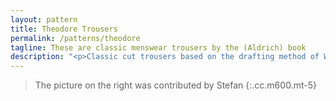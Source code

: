 ```yaml
---
layout: pattern
title: Theodore Trousers
permalink: /patterns/theodore
tagline: These are classic menswear trousers by the (Aldrich) book
description: "<p>Classic cut trousers based on the drafting method of Winifred Aldrich.</p><p>Also exists in a slimline version, called <a href='/patterns/theo'>Theo</a>.</p>"
---
```


> The picture on the right was contributed by Stefan
{:.cc.m600.mt-5}
